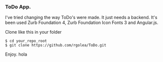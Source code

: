 ### ToDo App.
I've tried changing the way ToDo's were made. It just needs a backend. It's been used Zurb Foundation 4, Zurb Foundation Icon Fonts 3 and Angular.js.

Clone like this in your folder
```
$ cd your_repo_root
$ git clone https://github.com/rgolea/ToDo.git
```

Enjoy.
hola